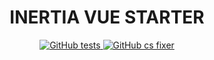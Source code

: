 <h1 align="center">INERTIA VUE STARTER</h1>

<p align="center">
<a href="https://github.com/ayuwind/laravel-inertia-vue-starter/actions/workflows/tests.yml/badge.svg">
<img alt="GitHub tests" src="https://github.com/rizkhal/inertable/actions/workflows/tests.yml/badge.svg">
</a>
<a href="https://github.com/ayuwind/laravel-inertia-vue-starter/actions/workflows/php-cs-fixer.yml/badge.svg">
<img alt="GitHub cs fixer" src="https://github.com/ayuwind/laravel-inertia-vue-starter/actions/workflows/php-cs-fixer.yml/badge.svg">
</a>
</p>
